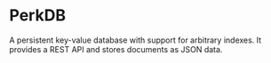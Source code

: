 # PerkDB

A persistent key-value database with support for arbitrary indexes. It
provides a REST API and stores documents as JSON data.
